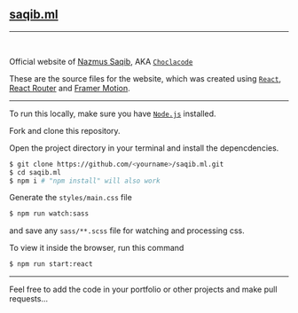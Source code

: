 ## [saqib.ml](https://saqib.ml)

---

<br>

Official website of [Nazmus Saqib](https://saqib.ml),
AKA [`Choclacode`](http://choclacode.eu.org)

These are the source files for the website, which was created using [`React`](https://reactjs.org), [React Router](https://reactrouter.com) and [Framer Motion](https://framer.com/motion).

---

To run this locally, make sure you have [`Node.js`](https://nodejs.org) installed.

Fork and clone this repository.

Open the project directory in your terminal and install the depencdencies.

```bash
$ git clone https://github.com/<yourname>/saqib.ml.git
$ cd saqib.ml
$ npm i # "npm install" will also work
```

Generate the `styles/main.css` file
```bash
$ npm run watch:sass
```
and save any `sass/**.scss` file for watching and processing css.

To view it inside the browser, run this command
```bash
$ npm run start:react
```

---

Feel free to add the code in your portfolio or other projects and make pull requests...
